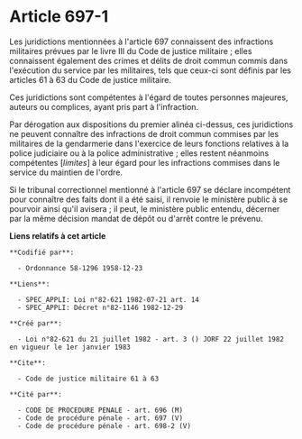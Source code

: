# Article 697-1

Les juridictions mentionnées à l'article 697 connaissent des infractions militaires prévues par le livre III du Code de
justice militaire ; elles connaissent également des crimes et délits de droit commun commis dans l'exécution du service par
les militaires, tels que ceux-ci sont définis par les articles 61 à 63 du Code de justice militaire.

Ces juridictions sont compétentes à l'égard de toutes personnes majeures, auteurs ou complices, ayant pris part à
l'infraction.

Par dérogation aux dispositions du premier alinéa ci-dessus, ces juridictions ne peuvent connaître des infractions de droit
commun commises par les militaires de la gendarmerie dans l'exercice de leurs fonctions relatives à la police judiciaire ou à
la police administrative ; elles restent néanmoins compétentes [*limites*] à leur égard pour les infractions commises dans le
service du maintien de l'ordre.

Si le tribunal correctionnel mentionné à l'article 697 se déclare incompétent pour connaître des faits dont il a été saisi,
il renvoie le ministère public à se pourvoir ainsi qu'il avisera ; il peut, le ministère public entendu, décerner par la même
décision mandat de dépôt ou d'arrêt contre le prévenu.

**Liens relatifs à cet article**

	**Codifié par**:

	  - Ordonnance 58-1296 1958-12-23

	**Liens**:

	  - SPEC_APPLI: Loi n°82-621 1982-07-21 art. 14
	  - SPEC_APPLI: Décret n°82-1146 1982-12-29

	**Créé par**:

	  - Loi n°82-621 du 21 juillet 1982 - art. 3 () JORF 22 juillet 1982 en vigueur le 1er janvier 1983

	**Cite**:

	  - Code de justice militaire 61 à 63

	**Cité par**:

	  - CODE DE PROCEDURE PENALE - art. 696 (M)
	  - Code de procédure pénale - art. 697 (V)
	  - Code de procédure pénale - art. 698-2 (V)

